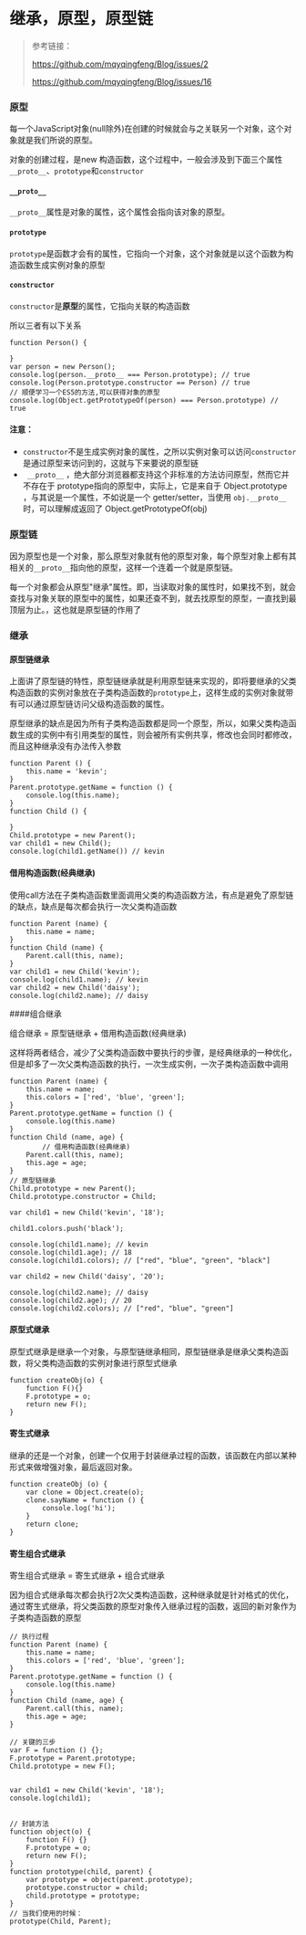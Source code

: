 # 继承，原型，原型链

> 参考链接：
>
> https://github.com/mqyqingfeng/Blog/issues/2
>
> https://github.com/mqyqingfeng/Blog/issues/16

### 原型

每一个JavaScript对象(null除外)在创建的时候就会与之关联另一个对象，这个对象就是我们所说的原型。

对象的创建过程，是new 构造函数，这个过程中，一般会涉及到下面三个属性`__proto__`、`prototype`和`constructor`

#### `__proto__`

`__proto__`属性是对象的属性，这个属性会指向该对象的原型。

#### `prototype`

`prototype`是函数才会有的属性，它指向一个对象，这个对象就是以这个函数为构造函数生成实例对象的原型

#### `constructor`

`constructor`是**原型**的属性，它指向关联的构造函数

所以三者有以下关系

```
function Person() {

}
var person = new Person();
console.log(person.__proto__ === Person.prototype); // true
console.log(Person.prototype.constructor == Person) // true
// 顺便学习一个ES5的方法,可以获得对象的原型
console.log(Object.getPrototypeOf(person) === Person.prototype) // true
```

#### 注意：

* `constructor`不是生成实例对象的属性，之所以实例对象可以访问`constructor`是通过原型来访问到的，这就与下来要说的原型链
* ` __proto__` ，绝大部分浏览器都支持这个非标准的方法访问原型，然而它并不存在于 prototype指向的原型中，实际上，它是来自于 Object.prototype ，与其说是一个属性，不如说是一个 getter/setter，当使用 `obj.__proto__ `时，可以理解成返回了 Object.getPrototypeOf(obj)



### 原型链

因为原型也是一个对象，那么原型对象就有他的原型对象，每个原型对象上都有其相关的`__proto__`指向他的原型，这样一个连着一个就是原型链。

每一个对象都会从原型"继承"属性。即，当读取对象的属性时，如果找不到，就会查找与对象关联的原型中的属性，如果还查不到，就去找原型的原型，一直找到最顶层为止。，这也就是原型链的作用了



### 继承

#### 原型链继承

上面讲了原型链的特性，原型链继承就是利用原型链来实现的，即将要继承的父类构造函数的实例对象放在子类构造函数的`prototype`上，这样生成的实例对象就带有可以通过原型链访问父级构造函数的属性。

原型继承的缺点是因为所有子类构造函数都是同一个原型，所以，如果父类构造函数生成的实例中有引用类型的属性，则会被所有实例共享，修改也会同时都修改，而且这种继承没有办法传入参数

```
function Parent () {
    this.name = 'kevin';
}
Parent.prototype.getName = function () {
    console.log(this.name);
}
function Child () {

}
Child.prototype = new Parent();
var child1 = new Child();
console.log(child1.getName()) // kevin
```

#### 借用构造函数(经典继承)

使用call方法在子类构造函数里面调用父类的构造函数方法，有点是避免了原型链的缺点，缺点是每次都会执行一次父类构造函数

```
function Parent (name) {
    this.name = name;
}
function Child (name) {
    Parent.call(this, name);
}
var child1 = new Child('kevin');
console.log(child1.name); // kevin
var child2 = new Child('daisy');
console.log(child2.name); // daisy
```

####组合继承

组合继承 = 原型链继承 + 借用构造函数(经典继承)

这样将两者结合，减少了父类构造函数中要执行的步骤，是经典继承的一种优化，但是却多了一次父类构造函数的执行，一次生成实例，一次子类构造函数中调用

```
function Parent (name) {
    this.name = name;
    this.colors = ['red', 'blue', 'green'];
}
Parent.prototype.getName = function () {
    console.log(this.name)
}
function Child (name, age) {
		// 借用构造函数(经典继承)
    Parent.call(this, name);
    this.age = age;
}
// 原型链继承
Child.prototype = new Parent();
Child.prototype.constructor = Child;

var child1 = new Child('kevin', '18');

child1.colors.push('black');

console.log(child1.name); // kevin
console.log(child1.age); // 18
console.log(child1.colors); // ["red", "blue", "green", "black"]

var child2 = new Child('daisy', '20');

console.log(child2.name); // daisy
console.log(child2.age); // 20
console.log(child2.colors); // ["red", "blue", "green"]
```

#### 原型式继承

原型式继承是继承一个对象，与原型链继承相同，原型链继承是继承父类构造函数，将父类构造函数的实例对象进行原型式继承

```
function createObj(o) {
    function F(){}
    F.prototype = o;
    return new F();
}
```

#### 寄生式继承

继承的还是一个对象，创建一个仅用于封装继承过程的函数，该函数在内部以某种形式来做增强对象，最后返回对象。

```
function createObj (o) {
    var clone = Object.create(o);
    clone.sayName = function () {
        console.log('hi');
    }
    return clone;
}
```

#### 寄生组合式继承

寄生组合式继承 = 寄生式继承 + 组合式继承

因为组合式继承每次都会执行2次父类构造函数，这种继承就是针对格式的优化，通过寄生式继承，将父类函数的原型对象传入继承过程的函数，返回的新对象作为子类构造函数的原型

```
// 执行过程
function Parent (name) {
    this.name = name;
    this.colors = ['red', 'blue', 'green'];
}
Parent.prototype.getName = function () {
    console.log(this.name)
}
function Child (name, age) {
    Parent.call(this, name);
    this.age = age;
}

// 关键的三步
var F = function () {};
F.prototype = Parent.prototype;
Child.prototype = new F();


var child1 = new Child('kevin', '18');
console.log(child1);


// 封装方法
function object(o) {
    function F() {}
    F.prototype = o;
    return new F();
}
function prototype(child, parent) {
    var prototype = object(parent.prototype);
    prototype.constructor = child;
    child.prototype = prototype;
}
// 当我们使用的时候：
prototype(Child, Parent);
```

